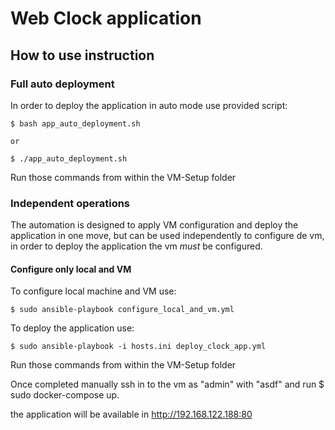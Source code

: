 # Web Clock application

## How to use instruction

### Full auto deployment

In order to deploy the application in auto mode use provided script:

    $ bash app_auto_deployment.sh

    or

    $ ./app_auto_deployment.sh

Run those commands from within the VM-Setup folder

### Independent operations

The automation is designed to apply VM configuration and deploy the application in one move, but can be
used independently to configure de vm, in order to deploy the application the vm *must* be configured.

#### Configure only local and VM

To configure local machine and VM use:

    $ sudo ansible-playbook configure_local_and_vm.yml

To deploy the application use:

    $ sudo ansible-playbook -i hosts.ini deploy_clock_app.yml

Run those commands from within the VM-Setup folder


Once completed manually ssh in to the vm as "admin" with "asdf" and run $ sudo docker-compose up.


the application will be available in http://192.168.122.188:80